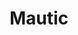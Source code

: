 ---
facebook: http://facebook.com/MauticCommunity
linkedin: https://linkedin.com/company/mautic-community
logohandle: mautic
sort: mautic
title: Mautic
twitter: https://x.com/MauticCommunity
website: https://www.mautic.org/
youtube: https://youtube.com/channel/UCcc9_x7_gNICPkrbG2NU9Xw
---